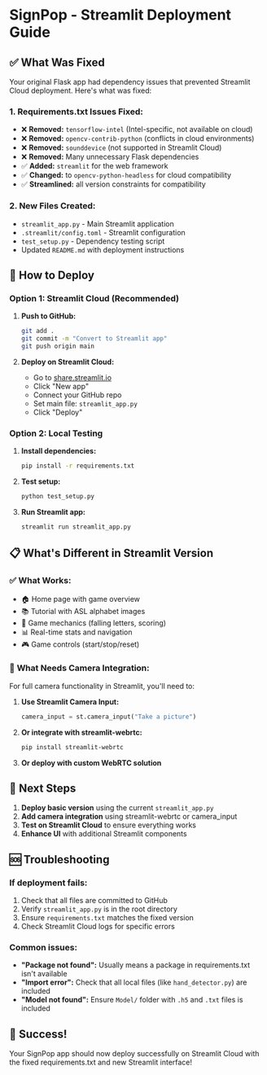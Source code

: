# SignPop - Streamlit Deployment Guide

## ✅ What Was Fixed

Your original Flask app had dependency issues that prevented Streamlit Cloud deployment. Here's what was fixed:

### 1. **Requirements.txt Issues Fixed:**
- ❌ **Removed:** `tensorflow-intel` (Intel-specific, not available on cloud)
- ❌ **Removed:** `opencv-contrib-python` (conflicts in cloud environments) 
- ❌ **Removed:** `sounddevice` (not supported in Streamlit Cloud)
- ❌ **Removed:** Many unnecessary Flask dependencies
- ✅ **Added:** `streamlit` for the web framework
- ✅ **Changed:** to `opencv-python-headless` for cloud compatibility
- ✅ **Streamlined:** all version constraints for compatibility

### 2. **New Files Created:**
- `streamlit_app.py` - Main Streamlit application
- `.streamlit/config.toml` - Streamlit configuration
- `test_setup.py` - Dependency testing script
- Updated `README.md` with deployment instructions

## 🚀 How to Deploy

### Option 1: Streamlit Cloud (Recommended)
1. **Push to GitHub:**
   ```bash
   git add .
   git commit -m "Convert to Streamlit app"
   git push origin main
   ```

2. **Deploy on Streamlit Cloud:**
   - Go to [share.streamlit.io](https://share.streamlit.io)
   - Click "New app"
   - Connect your GitHub repo
   - Set main file: `streamlit_app.py`
   - Click "Deploy"

### Option 2: Local Testing
1. **Install dependencies:**
   ```bash
   pip install -r requirements.txt
   ```

2. **Test setup:**
   ```bash
   python test_setup.py
   ```

3. **Run Streamlit app:**
   ```bash
   streamlit run streamlit_app.py
   ```

## 📋 What's Different in Streamlit Version

### ✅ **What Works:**
- 🏠 Home page with game overview
- 📚 Tutorial with ASL alphabet images
- 🎯 Game mechanics (falling letters, scoring)
- 📊 Real-time stats and navigation
- 🎮 Game controls (start/stop/reset)

### 🔄 **What Needs Camera Integration:**
For full camera functionality in Streamlit, you'll need to:

1. **Use Streamlit Camera Input:**
   ```python
   camera_input = st.camera_input("Take a picture")
   ```

2. **Or integrate with streamlit-webrtc:**
   ```bash
   pip install streamlit-webrtc
   ```

3. **Or deploy with custom WebRTC solution**

## 🎯 Next Steps

1. **Deploy basic version** using the current `streamlit_app.py`
2. **Add camera integration** using streamlit-webrtc or camera_input
3. **Test on Streamlit Cloud** to ensure everything works
4. **Enhance UI** with additional Streamlit components

## 🆘 Troubleshooting

### If deployment fails:
1. Check that all files are committed to GitHub
2. Verify `streamlit_app.py` is in the root directory
3. Ensure `requirements.txt` matches the fixed version
4. Check Streamlit Cloud logs for specific errors

### Common issues:
- **"Package not found":** Usually means a package in requirements.txt isn't available
- **"Import error":** Check that all local files (like `hand_detector.py`) are included
- **"Model not found":** Ensure `Model/` folder with `.h5` and `.txt` files is included

## 🎉 Success!

Your SignPop app should now deploy successfully on Streamlit Cloud with the fixed requirements.txt and new Streamlit interface!
